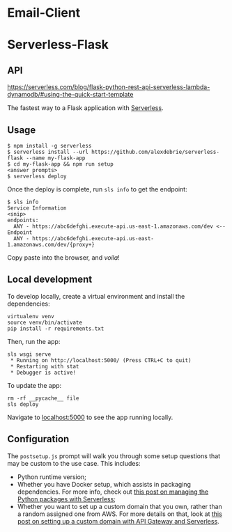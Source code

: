 # Email-Client

# Serverless-Flask

## API

https://serverless.com/blog/flask-python-rest-api-serverless-lambda-dynamodb/#using-the-quick-start-template

The fastest way to a Flask application with [Serverless](https://github.com/serverless/serverless).

## Usage

```
$ npm install -g serverless
$ serverless install --url https://github.com/alexdebrie/serverless-flask --name my-flask-app
$ cd my-flask-app && npm run setup
<answer prompts>
$ serverless deploy
```

Once the deploy is complete, run `sls info` to get the endpoint:

```
$ sls info
Service Information
<snip>
endpoints:
  ANY - https://abc6defghi.execute-api.us-east-1.amazonaws.com/dev <-- Endpoint
  ANY - https://abc6defghi.execute-api.us-east-1.amazonaws.com/dev/{proxy+}
```

Copy paste into the browser, and _voila_!

## Local development

To develop locally, create a virtual environment and install the dependencies:

```
virtualenv venv
source venv/bin/activate
pip install -r requirements.txt
```

Then, run the app:

```
sls wsgi serve
 * Running on http://localhost:5000/ (Press CTRL+C to quit)
 * Restarting with stat
 * Debugger is active!
```

To update the app:

```
rm -rf __pycache__ file
sls deploy
```

Navigate to [localhost:5000](http://localhost:5000) to see the app running locally.

## Configuration

The `postsetup.js` prompt will walk you through some setup questions that may be
custom to the use case. This includes:

-  Python runtime version;
-  Whether you have Docker setup, which assists in packaging dependencies. For more info, check out [this post on managing the Python packages with Serverless](https://serverless.com/blog/serverless-python-packaging/);
-  Whether you want to set up a custom domain that you own, rather than a random assigned one from AWS. For more details on that, look at [this post on setting up a custom domain with API Gateway and Serverless](https://serverless.com/blog/serverless-api-gateway-domain/).
